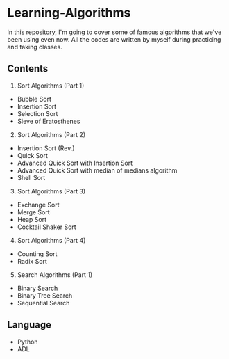 # Learning-Algorithms

In this repository, I'm going to cover some of famous algorithms that we've been using even now. 
All the codes are written by myself during practicing and taking classes.

## Contents

1. Sort Algorithms (Part 1)
  - Bubble Sort
  - Insertion Sort
  - Selection Sort
  - Sieve of Eratosthenes
2. Sort Algorithms (Part 2)
  - Insertion Sort (Rev.)
  - Quick Sort
  - Advanced Quick Sort with Insertion Sort
  - Advanced Quick Sort with median of medians algorithm
  - Shell Sort
3. Sort Algorithms (Part 3)
  - Exchange Sort
  - Merge Sort
  - Heap Sort
  - Cocktail Shaker Sort
4. Sort Algorithms (Part 4)
  - Counting Sort
  - Radix Sort
5. Search Algorithms (Part 1)
  - Binary Search
  - Binary Tree Search
  - Sequential Search

## Language
- Python
- ADL
